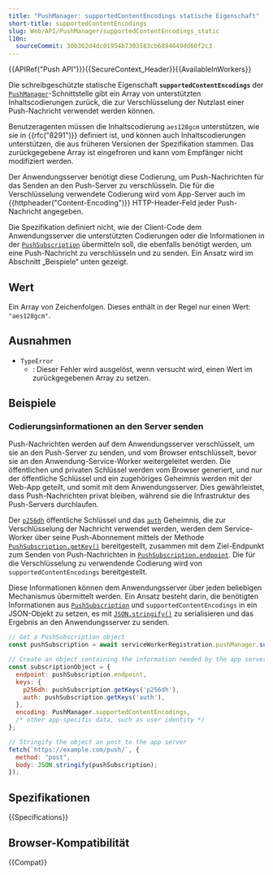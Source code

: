 ```yaml
---
title: "PushManager: supportedContentEncodings statische Eigenschaft"
short-title: supportedContentEncodings
slug: Web/API/PushManager/supportedContentEncodings_static
l10n:
  sourceCommit: 30b362d4dc01954b7303583cb6894649dd60f2c3
---
```


{{APIRef("Push API")}}{{SecureContext_Header}}{{AvailableInWorkers}}

Die schreibgeschützte statische Eigenschaft **`supportedContentEncodings`** der [`PushManager`](/de/docs/Web/API/PushManager)-Schnittstelle gibt ein Array von unterstützten Inhaltscodierungen zurück, die zur Verschlüsselung der Nutzlast einer Push-Nachricht verwendet werden können.

Benutzeragenten müssen die Inhaltscodierung `aes128gcm` unterstützen, wie sie in {{rfc("8291")}} definiert ist, und können auch Inhaltscodierungen unterstützen, die aus früheren Versionen der Spezifikation stammen. Das zurückgegebene Array ist eingefroren und kann vom Empfänger nicht modifiziert werden.

Der Anwendungsserver benötigt diese Codierung, um Push-Nachrichten für das Senden an den Push-Server zu verschlüsseln. Die für die Verschlüsselung verwendete Codierung wird vom App-Server auch im {{httpheader("Content-Encoding")}} HTTP-Header-Feld jeder Push-Nachricht angegeben.

Die Spezifikation definiert nicht, wie der Client-Code dem Anwendungsserver die unterstützten Codierungen oder die Informationen in der [`PushSubscription`](/de/docs/Web/API/PushSubscription) übermitteln soll, die ebenfalls benötigt werden, um eine Push-Nachricht zu verschlüsseln und zu senden. Ein Ansatz wird im Abschnitt „Beispiele“ unten gezeigt.

## Wert

Ein Array von Zeichenfolgen. Dieses enthält in der Regel nur einen Wert: `"aes128gcm"`.

## Ausnahmen

- `TypeError`
  - : Dieser Fehler wird ausgelöst, wenn versucht wird, einen Wert im zurückgegebenen Array zu setzen.

## Beispiele

### Codierungsinformationen an den Server senden

Push-Nachrichten werden auf dem Anwendungsserver verschlüsselt, um sie an den Push-Server zu senden, und vom Browser entschlüsselt, bevor sie an den Anwendung-Service-Worker weitergeleitet werden. Die öffentlichen und privaten Schlüssel werden vom Browser generiert, und nur der öffentliche Schlüssel und ein zugehöriges Geheimnis werden mit der Web-App geteilt, und somit mit dem Anwendungsserver. Dies gewährleistet, dass Push-Nachrichten privat bleiben, während sie die Infrastruktur des Push-Servers durchlaufen.

Der [`p256dh`](/de/docs/Web/API/PushSubscription/getKey#p256dh) öffentliche Schlüssel und das [`auth`](/de/docs/Web/API/PushSubscription/getKey#auth) Geheimnis, die zur Verschlüsselung der Nachricht verwendet werden, werden dem Service-Worker über seine Push-Abonnement mittels der Methode [`PushSubscription.getKey()`](/de/docs/Web/API/PushSubscription/getKey) bereitgestellt, zusammen mit dem Ziel-Endpunkt zum Senden von Push-Nachrichten in [`PushSubscription.endpoint`](/de/docs/Web/API/PushSubscription/endpoint). Die für die Verschlüsselung zu verwendende Codierung wird von `supportedContentEncodings` bereitgestellt.

Diese Informationen können dem Anwendungsserver über jeden beliebigen Mechanismus übermittelt werden. Ein Ansatz besteht darin, die benötigten Informationen aus [`PushSubscription`](/de/docs/Web/API/PushSubscription) und `supportedContentEncodings` in ein JSON-Objekt zu setzen, es mit [`JSON.stringify()`](/de/docs/Web/JavaScript/Reference/Global_Objects/JSON/stringify) zu serialisieren und das Ergebnis an den Anwendungsserver zu senden.

```js
// Get a PushSubscription object
const pushSubscription = await serviceWorkerRegistration.pushManager.subscribe();

// Create an object containing the information needed by the app server
const subscriptionObject = {
  endpoint: pushSubscription.endpoint,
  keys: {
    p256dh: pushSubscription.getKeys('p256dh'),
    auth: pushSubscription.getKeys('auth'),
  },
  encoding: PushManager.supportedContentEncodings,
  /* other app-specific data, such as user identity */
};

// Stringify the object an post to the app server
fetch(`https://example.com/push/`, {
  method: "post",
  body: JSON.stringify(pushSubscription);
});
```

## Spezifikationen

{{Specifications}}

## Browser-Kompatibilität

{{Compat}}
